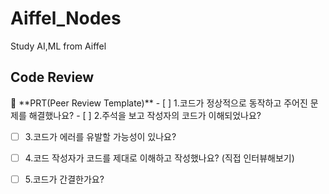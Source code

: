 # Aiffel_Nodes
Study AI,ML from Aiffel

## Code Review
<aside>
🔑 **PRT(Peer Review Template)**
- [ ]  1.코드가 정상적으로 동작하고 주어진 문제를 해결했나요?
- [ ]  2.주석을 보고 작성자의 코드가 이해되었나요?

- [ ]  3.코드가 에러를 유발할 가능성이 있나요?

- [ ]  4.코드 작성자가 코드를 제대로 이해하고 작성했나요? (직접 인터뷰해보기)  

- [ ]  5.코드가 간결한가요?

